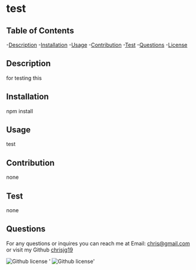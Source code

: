 # test
  ## Table of Contents
  -[Description](#description)
  -[Installation](#installation)
  -[Usage](#usage)
  -[Contribution](#contribution)
  -[Test](#test)
  -[Questions](#questions)
  -[License](#license)
  

  ## Description
  for testing this 

  ## Installation
  npm install

  ## Usage
  test

  ## Contribution 
  none

  ## Test
  none

  ## Questions
  For any questions or inquires you can reach me at Email: chris@gmail.com
  or visit my Github [chrisjg19](https://github.com/chrisjg19)

  
  ![Github license](https://img.shields.io/badge/License-MIT-blue.svg)
 ' ![Github license](https://opensource.org/licenses/MIT)'

